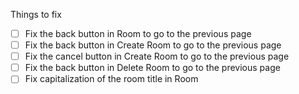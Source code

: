 Things to fix
- [ ] Fix the back button in Room to go to the previous page
- [ ] Fix the back button in Create Room to go to the previous page
- [ ] Fix the cancel button in Create Room to go to the previous page
- [ ] Fix the back button in Delete Room to go to the previous page
- [ ] Fix capitalization of the room title in Room